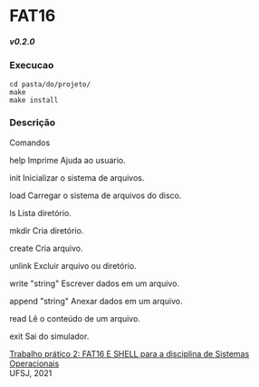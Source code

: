 # FAT16
##### v0.2.0 

### Execucao
```
cd pasta/do/projeto/
make
make install

```
 

### Descrição

Comandos  

help 			            		 Imprime Ajuda ao usuario.

init			            		 Inicializar o sistema de arquivos.  

load 					             Carregar o sistema de arquivos do disco.   

ls   					             Lista diretório.

mkdir 					             Cria diretório.

create 					             Cria arquivo.

unlink 					             Excluir arquivo ou diretório. 

write \"string\"  					 Escrever dados em um arquivo.

append \"string\" 					 Anexar dados em um arquivo.

read  				            	 Lê o conteúdo de um arquivo.

exit 				                 Sai do simulador.

[Trabalho prático 2: FAT16 E SHELL para a disciplina de Sistemas Operacionais](TP2_SO.pdf)  
UFSJ, 2021
